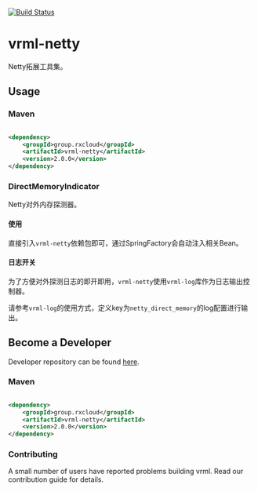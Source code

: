 [![Build Status](https://travis-ci.org/vavr-io/vavr-gson.svg?branch=master)](https://travis-ci.org/vavr-io/vavr-gson)

# vrml-netty

Netty拓展工具集。

## Usage

### Maven

```xml

<dependency>
    <groupId>group.rxcloud</groupId>
    <artifactId>vrml-netty</artifactId>
    <version>2.0.0</version>
</dependency>
```

### DirectMemoryIndicator

Netty对外内存探测器。

#### 使用

直接引入`vrml-netty`依赖包即可，通过SpringFactory会自动注入相关Bean。

#### 日志开关

为了方便对外探测日志的即开即用，`vrml-netty`使用`vrml-log`库作为日志输出控制器。

请参考`vrml-log`的使用方式，定义key为`netty_direct_memory`的log配置进行输出。

## Become a Developer

Developer repository can be found [here](https://github.com/kevinten10/vrml/tree/develop/vrml-netty).

### Maven

```xml

<dependency>
    <groupId>group.rxcloud</groupId>
    <artifactId>vrml-netty</artifactId>
    <version>2.0.0</version>
</dependency>
```

### Contributing

A small number of users have reported problems building vrml. Read our contribution guide for details.